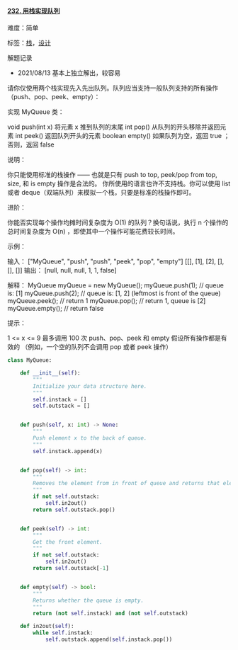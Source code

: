 #### [232. 用栈实现队列](https://leetcode-cn.com/problems/implement-queue-using-stacks/)

难度：简单

标签：[栈](../Topic/栈.md)，[设计](../Topic/设计.md)

解题记录

- 2021/08/13 基本上独立解出，较容易

请你仅使用两个栈实现先入先出队列。队列应当支持一般队列支持的所有操作（push、pop、peek、empty）：

实现 MyQueue 类：

void push(int x) 将元素 x 推到队列的末尾
int pop() 从队列的开头移除并返回元素
int peek() 返回队列开头的元素
boolean empty() 如果队列为空，返回 true ；否则，返回 false


说明：

你只能使用标准的栈操作 —— 也就是只有 push to top, peek/pop from top, size, 和 is empty 操作是合法的。
你所使用的语言也许不支持栈。你可以使用 list 或者 deque（双端队列）来模拟一个栈，只要是标准的栈操作即可。


进阶：

你能否实现每个操作均摊时间复杂度为 O(1) 的队列？换句话说，执行 n 个操作的总时间复杂度为 O(n) ，即使其中一个操作可能花费较长时间。


示例：

输入：
["MyQueue", "push", "push", "peek", "pop", "empty"]
[[], [1], [2], [], [], []]
输出：
[null, null, null, 1, 1, false]

解释：
MyQueue myQueue = new MyQueue();
myQueue.push(1); // queue is: [1]
myQueue.push(2); // queue is: [1, 2] (leftmost is front of the queue)
myQueue.peek(); // return 1
myQueue.pop(); // return 1, queue is [2]
myQueue.empty(); // return false


提示：

1 <= x <= 9
最多调用 100 次 push、pop、peek 和 empty
假设所有操作都是有效的 （例如，一个空的队列不会调用 pop 或者 peek 操作）

```python
class MyQueue:

    def __init__(self):
        """
        Initialize your data structure here.
        """
        self.instack = []
        self.outstack = []


    def push(self, x: int) -> None:
        """
        Push element x to the back of queue.
        """
        self.instack.append(x)


    def pop(self) -> int:
        """
        Removes the element from in front of queue and returns that element.
        """
        if not self.outstack:
            self.in2out()
        return self.outstack.pop()


    def peek(self) -> int:
        """
        Get the front element.
        """
        if not self.outstack:
            self.in2out()
        return self.outstack[-1]


    def empty(self) -> bool:
        """
        Returns whether the queue is empty.
        """
        return (not self.instack) and (not self.outstack)

    def in2out(self):
        while self.instack:
            self.outstack.append(self.instack.pop())
```

